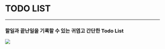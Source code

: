 # TODO LIST
***
### 할일과 끝난일을 기록할 수 있는 귀엽고 간단한 Todo List
<img src="https://img.shields.io/badge/javascript-#F7DF1E?style=for-the-badge&logo=javascript&logoColor=Yellow">


